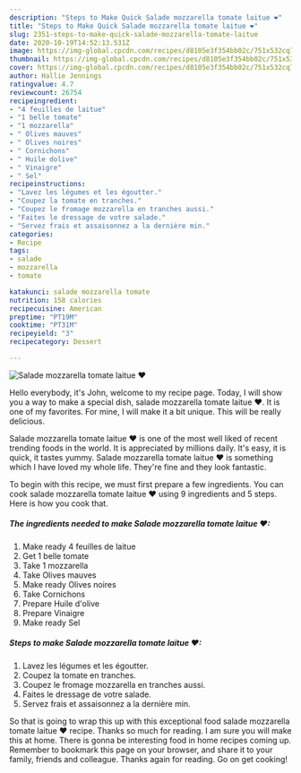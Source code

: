 ```yaml
---
description: "Steps to Make Quick Salade mozzarella tomate laitue ❤"
title: "Steps to Make Quick Salade mozzarella tomate laitue ❤"
slug: 2351-steps-to-make-quick-salade-mozzarella-tomate-laitue
date: 2020-10-19T14:52:13.531Z
image: https://img-global.cpcdn.com/recipes/d8105e3f354bb02c/751x532cq70/salade-mozzarella-tomate-laitue-❤-photo-principale-de-la-recette.jpg
thumbnail: https://img-global.cpcdn.com/recipes/d8105e3f354bb02c/751x532cq70/salade-mozzarella-tomate-laitue-❤-photo-principale-de-la-recette.jpg
cover: https://img-global.cpcdn.com/recipes/d8105e3f354bb02c/751x532cq70/salade-mozzarella-tomate-laitue-❤-photo-principale-de-la-recette.jpg
author: Hallie Jennings
ratingvalue: 4.7
reviewcount: 26754
recipeingredient:
- "4 feuilles de laitue"
- "1 belle tomate"
- "1 mozzarella"
- " Olives mauves"
- " Olives noires"
- " Cornichons"
- " Huile dolive"
- " Vinaigre"
- " Sel"
recipeinstructions:
- "Lavez les légumes et les égoutter."
- "Coupez la tomate en tranches."
- "Coupez le fromage mozzarella en tranches aussi."
- "Faites le dressage de votre salade."
- "Servez frais et assaisonnez a la dernière min."
categories:
- Recipe
tags:
- salade
- mozzarella
- tomate

katakunci: salade mozzarella tomate 
nutrition: 158 calories
recipecuisine: American
preptime: "PT19M"
cooktime: "PT31M"
recipeyield: "3"
recipecategory: Dessert

---
```



![Salade mozzarella tomate laitue ❤](https://img-global.cpcdn.com/recipes/d8105e3f354bb02c/751x532cq70/salade-mozzarella-tomate-laitue-❤-photo-principale-de-la-recette.jpg)

Hello everybody, it's John, welcome to my recipe page. Today, I will show you a way to make a special dish, salade mozzarella tomate laitue ❤. It is one of my favorites. For mine, I will make it a bit unique. This will be really delicious.

Salade mozzarella tomate laitue ❤ is one of the most well liked of recent trending foods in the world. It is appreciated by millions daily. It's easy, it is quick, it tastes yummy. Salade mozzarella tomate laitue ❤ is something which I have loved my whole life. They're fine and they look fantastic.




To begin with this recipe, we must first prepare a few ingredients. You can cook salade mozzarella tomate laitue ❤ using 9 ingredients and 5 steps. Here is how you cook that.

<!--inarticleads1-->

##### The ingredients needed to make Salade mozzarella tomate laitue ❤:

1. Make ready 4 feuilles de laitue
1. Get 1 belle tomate
1. Take 1 mozzarella
1. Take  Olives mauves
1. Make ready  Olives noires
1. Take  Cornichons
1. Prepare  Huile d&#39;olive
1. Prepare  Vinaigre
1. Make ready  Sel




<!--inarticleads2-->

##### Steps to make Salade mozzarella tomate laitue ❤:

1. Lavez les légumes et les égoutter.
1. Coupez la tomate en tranches.
1. Coupez le fromage mozzarella en tranches aussi.
1. Faites le dressage de votre salade.
1. Servez frais et assaisonnez a la dernière min.




So that is going to wrap this up with this exceptional food salade mozzarella tomate laitue ❤ recipe. Thanks so much for reading. I am sure you will make this at home. There is gonna be interesting food in home recipes coming up. Remember to bookmark this page on your browser, and share it to your family, friends and colleague. Thanks again for reading. Go on get cooking!

